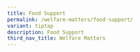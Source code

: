 ```yaml
---
title: Food Support
permalink: /welfare-matters/food-support/
variant: tiptap
description: Food Support
third_nav_title: Welfare Matters
---
```

